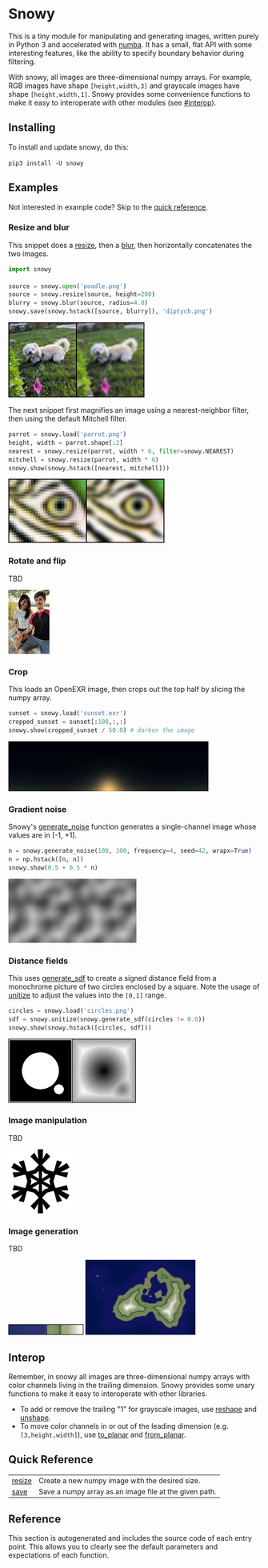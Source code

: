 # Snowy

This is a tiny module for manipulating and generating images, written purely in Python 3 and
accelerated with [numba](https://numba.pydata.org/). It has a small, flat API with some interesting
features, like the ability to specify boundary behavior during filtering.

With snowy, all images are three-dimensional numpy arrays. For example, RGB images have shape
`[height,width,3]` and grayscale images have shape `[height,width,1]`. Snowy provides some
convenience functions to make it easy to interoperate with other modules (see [#interop](interop)).

## Installing

To install and update snowy, do this:

`pip3 install -U snowy`

## Examples

Not interested in example code? Skip to the [quick reference](#quick_reference).

### Resize and blur

This snippet does a [resize](#resize), then a [blur](#blur), then horizontally concatenates the two
images.

```python
import snowy

source = snowy.open('poodle.png')
source = snowy.resize(source, height=200)
blurry = snowy.blur(source, radius=4.0)
snowy.save(snowy.hstack([source, blurry]), 'diptych.png')
```

<img src="diptych.png" height="150px">

The next snippet first magnifies an image using a nearest-neighbor filter, then using the default
Mitchell filter.

```python
parrot = snowy.load('parrot.png')
height, width = parrot.shape[:2]
nearest = snowy.resize(parrot, width * 6, filter=snowy.NEAREST) 
mitchell = snowy.resize(parrot, width * 6)
snowy.show(snowy.hstack([nearest, mitchell]))
```

<img src="diptych-parrot.png" height="128px">

### Rotate and flip

TBD

<img src="gibbons.jpg" height="128px">

### Crop

This loads an OpenEXR image, then crops out the top half by slicing the numpy array.

```python
sunset = snowy.load('sunset.exr')
cropped_sunset = sunset[:100,:,:]
snowy.show(cropped_sunset / 50.0) # darken the image
```

<img src="cropped-sunset.png" height="100px">

### Gradient noise

Snowy's [generate_noise](#generate_noise) function generates a single-channel image whose values are
in [-1,&nbsp;+1].

```python
n = snowy.generate_noise(100, 100, frequency=4, seed=42, wrapx=True)
n = np.hstack([n, n])
snowy.show(0.5 + 0.5 * n)
```

<img src="noise.png" height="128px">

### Distance fields

This uses [generate_sdf](#generate_sdf) to create a signed distance field from a monochrome
picture of two circles enclosed by a square. Note the usage of [unitize](#unitize) to adjust the
values into the `[0,1]` range.

```python
circles = snowy.load('circles.png')
sdf = snowy.unitize(snowy.generate_sdf(circles != 0.0))
snowy.show(snowy.hstack([circles, sdf]))
```

<img src="sdf.png" height="128px">

### Image manipulation

TBD

<img src="snowflake.png" height="128px">

### Image generation

TBD

<img src="gradient.png" width="150px">

<img src="island.png" height="150px">

## Interop

Remember, in snowy all images are three-dimensional numpy arrays with color channels living in the
trailing dimension. Snowy provides some unary functions to make it easy to interoperate with other
libraries.

- To add or remove the trailing "1" for grayscale images, use [reshape](#reshape) and
[unshape](#unshape).
- To move color channels in or out of the leading dimension (e.g. `[3,height,width]`), use
[to_planar](#to_planar) and [from_planar](#from_planar).

## Quick Reference

<table>
<tr>
<td><a href="#resize">resize</a></td>
<td>Create a new numpy image with the desired size.</td>
</tr>
<tr>
<td><a href="#save">save</a></td>
<td>Save a numpy array as an image file at the given path.</td>
</tr>
</table>

## Reference

This section is autogenerated and includes the source code of each entry point. This allows
you to clearly see the default parameters and expectations of each function.
